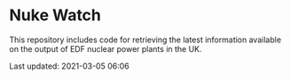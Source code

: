 # Nuke Watch

This repository includes code for retrieving the latest information available on the output of EDF nuclear power plants in the UK.

Last updated: 2021-03-05 06:06